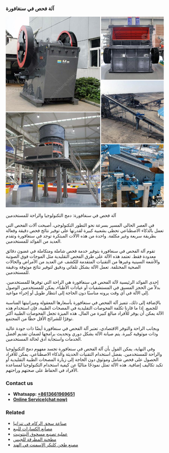 <h3>آلة فحص في سنغافورة</h3><img src='1701746363.jpg' alt=''><p>آلة فحص في سنغافورة: دمج التكنولوجيا والراحة للمستخدمين</p><p>في العصر الحالي المسير بسرعة نحو التطور التكنولوجي، أصبحت آلات الفحص التي تعمل بالذكاء الاصطناعي تحظى بشعبية كبيرة لقدرتها على توفير نتائج فحص دقيقة وفعالة بطريقة سريعة وغير مكلفة. واحدة من هذه الآلات المبتكرة توجد في سنغافورة وتقدم العديد من الفوائد للمستخدمين.</p><p>تقوم آلة الفحص في سنغافورة بتوفير خدمة فحص شاملة ومتكاملة في غضون دقائق معدودة فقط. تعتمد هذه الآلة على طرق الفحص التقليدية مثل الموجات فوق الصوتية والأشعة السينية وغيرها من التقنيات المتقدمة للكشف عن العديد من الأمراض والحالات الصحية المختلفة. تعمل الآلة بشكل تلقائي ودقيق لتوفير نتائج موثوقة ودقيقة للمستخدمين.</p><p>إحدى الفوائد الرئيسية لآلة الفحص في سنغافورة هي الراحة التي توفرها للمستخدمين. بدلاً من الحجز المسبق في المستشفيات أو عيادات الأطباء، يمكن للمستخدمين الوصول إلى الآلة في أي وقت يرونه مناسبًا دون الحاجة إلى انتظار طويل أو إجراء مواعيد.</p><p>بالإضافة إلى ذلك، تتميز آلة الفحص في سنغافورة بأسعارها المعقولة وميزانيتها المناسبة للجميع. إذا ما قارنا تكلفة الفحوصات التقليدية في المصحات الطبية، فإن استخدام هذه الآلة يمكن أن يوفر للأفراد مبالغ كبيرة من المال. هذه الميزة تجعل الفحوصات الطبية أكثر توفرًا للشرائح الأقل حظًا من المجتمع.</p><p>وبجانب الراحة والتوفر الاقتصادي، تعتبر آلة الفحص في سنغافورة أيضًا ذات جودة عالية وذات موثوقية كبيرة. يتم صيانة الآلة بشكل دوري وتحديث برامجها لضمان تقديم أفضل الخدمات واستجابة أدق لحالة المستخدمين.</p><p>وفي النهاية، يمكن القول بأن آلة الفحص في سنغافورة تجسد مفهوم دمج التكنولوجيا والراحة للمستخدمين. بفضل استخدام التقنيات الحديثة والذكاء الاصطناعي، يمكن للأفراد الحصول على فحص شامل وموثوق دون الحاجة إلى زيارة المصحات الطبية التقليدية أو تكبد تكاليف إضافية. هذه الآلة تمثل نموذجًا مثاليًا عن كيفية استخدام التكنولوجيا لمساعدة الأفراد في الحفاظ على صحتهم وراحتهم.</p><h3>Contact us</h3><ul><li><strong>Whatsapp:&nbsp;<a href="https://wa.me/8613661969651">+8613661969651</a></strong></li><li><a href="https://swt.shibang-china.com/?git&amp;zhl&amp;آلة فحص في سنغافورة"><strong>Online Service(chat now)</strong></a></li></ul><h3>Related</h3><ul><li><a href='صناعة سحق الركام في تنزانيا.md'>صناعة سحق الركام في تنزانيا</a></li><li><a href='مصانع الكسارات للبيع.md'>مصانع الكسارات للبيع</a></li><li><a href='عملية تصنيع مسحوق البنتونيت.md'>عملية تصنيع مسحوق البنتونيت</a></li><li><a href='مطحنة المطرقة للجبس.md'>مطحنة المطرقة للجبس</a></li><li><a href='مصنع طحن كلنكر الإسمنت في الهند.md'>مصنع طحن كلنكر الإسمنت في الهند</a></li></ul>